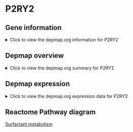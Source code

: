 <h1>P2RY2</h1>

<h2>Gene information</h2>
<details>
  <summary>Click to view the depmap.org information for P2RY2</summary>
  <iframe src="https://depmap.org/portal/gene/P2RY2?tab=about" style="border:none;width:100%;height:800px"></iframe>
</details>

<h2>Depmap overview</h2>
<details>
  <summary>Click to view the depmap.org summary for P2RY2</summary>
  <iframe src="https://depmap.org/portal/gene/P2RY2?tab=overview" style="border:none;width:100%;height:800px"></iframe>
</details>

<h2>Depmap expression</h2>
<details>
  <summary>Click to view the depmap.org expression data for P2RY2</summary>
  <iframe src="https://depmap.org/portal/gene/P2RY2?tab=characterization" style="border:none;width:100%;height:800px"></iframe>
</details>



<h2>Reactome Pathway diagram</h2>
<a href="https://reactome.org/PathwayBrowser/#/R-HSA-5683826" target="_BLANK">Surfactant metabolism</a>



